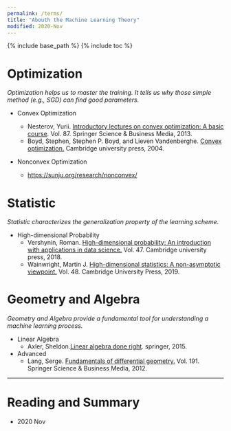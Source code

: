 ```yaml
---
permalink: /terms/
title: "Abouth the Machine Learning Theory"
modified: 2020-Nov
---
```


{% include base_path %}
{% include toc %}

# Optimization  
*Optimization helps us to master the training. It tells us why those simple method (e.g., SGD) can find  good parameters.*  
* Convex Optimization
    - Nesterov, Yurii. [Introductory lectures on convex optimization: A basic course](https://books.google.com.hk/books?hl=zh-TW&lr=&id=2-ElBQAAQBAJ&oi=fnd&pg=PA1&dq=introductory+lectures+on+convex+programming&ots=wmoQanrhmx&sig=QKUcatCgmqwHNej6QSawSY6BZ6U&redir_esc=y#v=onepage&q=introductory%20lectures%20on%20convex%20programming&f=false). Vol. 87. Springer Science & Business Media, 2013.
    - Boyd, Stephen, Stephen P. Boyd, and Lieven Vandenberghe. [Convex optimization.](https://web.stanford.edu/~boyd/cvxbook/) Cambridge university press, 2004.
 
 * Nonconvex Optimization
     - https://sunju.org/research/nonconvex/

# Statistic
*Statistic characterizes the generalization property of the learning scheme.*
* High-dimensional Probability
    - Vershynin, Roman. [High-dimensional probability: An introduction with applications in data science.](https://www.math.uci.edu/~rvershyn/) Vol. 47. Cambridge university press, 2018.
    - Wainwright, Martin J. [High-dimensional statistics: A non-asymptotic viewpoint.](https://www.cambridge.org/core/books/highdimensional-statistics/8A91ECEEC38F46DAB53E9FF8757C7A4E) Vol. 48. Cambridge University Press, 2019.
    
    
# Geometry and Algebra
*Geometry and Algebra provide a fundamental tool for understanding a machine learning process.*
* Linear Algebra
    - Axler, Sheldon.[Linear algebra done right](https://linear.axler.net/). springer, 2015.
* Advanced
    - Lang, Serge. [Fundamentals of differential geometry.](https://www.springer.com/gp/book/9780387985930) Vol. 191. Springer Science & Business Media, 2012.

--------
# Reading and Summary
* 2020 Nov
   

